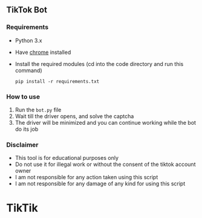## TikTok Bot

### Requirements

- Python 3.x
- Have [chrome](https://www.google.com/chrome/) installed
- Install the required modules (cd into the code directory and run this command)

      pip install -r requirements.txt

### How to use

1. Run the `bot.py` file
2. Wait till the driver opens, and solve the captcha
3. The driver will be minimized and you can continue working while the bot do its job

### Disclaimer

- This tool is for educational purposes only
- Do not use it for illegal work or without the consent of the tiktok account owner
- I am not responsible for any action taken using this script
- I am not responsible for any damage of any kind for using this script
# TikTik
